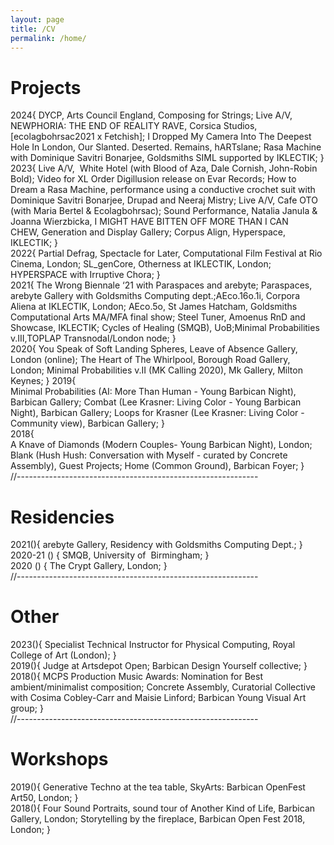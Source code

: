 ```yaml
---
layout: page
title: /CV
permalink: /home/
---
```


# Projects
2024{
DYCP, Arts Council England, Composing for Strings;
Live A/V, NEWPHORIA: THE END OF REALITY RAVE, Corsica Studios, [ecolagbohrsac2021 x Fetchish];
I Dropped My Camera Into The Deepest Hole In London, Our Slanted. Deserted. Remains, hARTslane;
Rasa Machine with  Dominique Savitri Bonarjee, Goldsmiths SIML supported by IKLECTIK;
}  
2023{
Live A/V,  White Hotel (with Blood of Aza, Dale Cornish, John-Robin Bold);
Video for XL Order Digillusion release on Evar Records;
How to Dream a Rasa Machine, performance using a conductive crochet suit with Dominique Savitri Bonarjee, Drupad and Neeraj Mistry;
Live A/V, Cafe OTO (with Maria Bertel & Ecolagbohrsac);
Sound Performance, Natalia Janula & Joanna Wierzbicka, I MIGHT HAVE BITTEN OFF MORE THAN I CAN CHEW, Generation and Display Gallery;
Corpus Align, Hyperspace, IKLECTIK;
}  
2022{
Partial Defrag, Spectacle for Later, Computational Film Festival at Rio Cinema, London;
SL_genCore, Otherness at IKLECTIK, London;
HYPERSPACE with Irruptive Chora;
}  
2021{
The Wrong Biennale ‘21 with Paraspaces and arebyte;
Paraspaces, arebyte Gallery with Goldsmiths Computing dept.;AEco.16o.1i, Corpora Aliena at IKLECTIK, London;
AEco.5o, St James Hatcham, Goldsmiths Computational Arts MA/MFA final show;
Steel Tuner, Amoenus RnD and Showcase, IKLECTIK;
Cycles of Healing (SMQB), UoB;Minimal Probabilities v.III,TOPLAP Transnodal/London node;
}  
2020{
You Speak of Soft Landing Spheres, Leave of Absence Gallery, London (online);
The Heart of The Whirlpool, Borough Road Gallery, London;
Minimal Probabilities v.II (MK Calling 2020), Mk Gallery, Milton Keynes;
}
2019{  
Minimal Probabilities (AI: More Than Human - Young Barbican Night), Barbican Gallery;
Combat (Lee Krasner: Living Color - Young Barbican Night), Barbican Gallery;
Loops for Krasner (Lee Krasner: Living Color - Community view), Barbican Gallery;
}  
2018{  
A Knave of Diamonds (Modern Couples- Young Barbican Night), London;
Blank (Hush Hush: Conversation with Myself - curated by Concrete Assembly), Guest Projects;
Home (Common Ground), Barbican Foyer;
}  
//------------------------------------------------------------
# Residencies
2021(){
arebyte Gallery, Residency with Goldsmiths Computing Dept.;
}  
2020-21 () {
SMQB, University of  Birmingham;
}  
2020 () {
The Crypt Gallery, London;
}  
//------------------------------------------------------------  
# Other
2023(){
Specialist Technical Instructor for Physical Computing, Royal College of Art (London);
}  
2019(){
Judge at Artsdepot Open;
Barbican Design Yourself collective;
}  
2018(){
MCPS Production Music Awards: Nomination for Best ambient/minimalist composition;
Concrete Assembly, Curatorial Collective with Cosima Cobley-Carr and Maisie Linford;
Barbican Young Visual Art group;
}  
//------------------------------------------------------------  
# Workshops
2019(){
Generative Techno at the tea table, SkyArts: Barbican OpenFest Art50, London;
}  
2018(){
Four Sound Portraits, sound tour of Another Kind of Life, Barbican Gallery, London;
Storytelling by the fireplace, Barbican Open Fest 2018, London;
}
